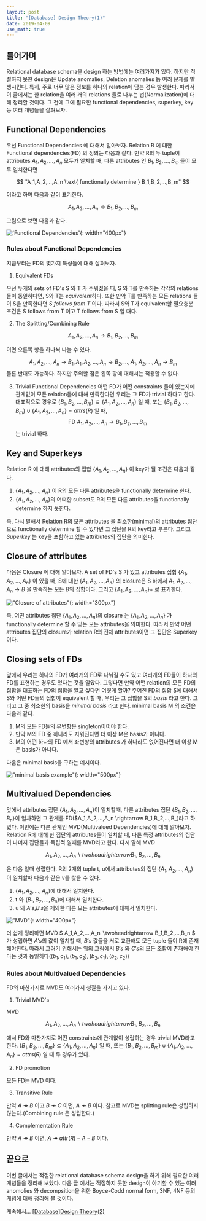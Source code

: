 ```yaml
---
layout: post
title: "[Database] Design Theory(1)"
date: 2019-04-09
use_math: true
---
```


## 들어가며
Relational database schema을 design 하는 방법에는 여러가지가 있다. 하지만 적절하지 못한 design은 Update anomalies, Deletion anomalies 등 여러 문제를 발생시킨다. 특히, 주로 너무 많은 정보를 하나의 relation에 담는 경우 발생한다. 따라서 이 글에서는 한 relation을 여러 개의 relations 들로 나누는 법(Normalization)에 대해 정리할 것이다. 그 전에 그에 필요한 functional dependencies, superkey, key 등 여러 개념들을 살펴보자.

## Functional Dependencies
우선 Functional Dependencies 에 대해서 알아보자. Relation R 에 대한 Functional dependencies(FD) 의 정의는 다음과 같다. 만약 R의 두  tuple이 attributes $A_1,A_2,...,A_n$ 모두가 일치할 때, 다른 attributes 인 $B_1,B_2,...,B_m$ 들이 모두 일치한다면

$$ "A_1,A_2,...,A_n \text{ functionally determine } B_1,B_2,...,B_m" $$

이라고 하며 다음과 같이 표기한다.

$$ A_1,A_2,...,A_n \rightarrow  B_1,B_2,...,B_m $$

그림으로 보면 다음과 같다.

!['Functional Dependencies'](/assets/images/post/post_2_1.png){: width="400px"}


### Rules about Functional Dependencies
지금부터는 FD의 몇가지 특성들에 대해 살펴보자.

1. Equivalent FDs

우선 두개의 sets of FD's S 와 T 가 주워졌을 때, S 와 T를 만족하는 각각의 relations 들이 동일하다면, S와 T는 *equivalent*하다. 또한 만약 T를 만족하는 모든  relations 들이 S을 만족한다면 *S follows from T* 이다. 따라서 S와 T가 equivalent할 필요충분 조건은 S follows from T 이고 T follows from S 일 때다.

2. The Splitting/Combining Rule

$$ A_1,A_2,...,A_n \rightarrow  B_1,B_2,...,B_m $$

이면 오른쪽 항을 하나씩 나눌 수 있다.

$$ A_1,A_2,...,A_n \rightarrow  B_1, A_1,A_2,...,A_n \rightarrow B_2,...,A_1,A_2,...,A_n \rightarrow B_m $$
물론 반대도 가능하다. 하지만 주의할 점은 왼쪽 항에 대해서는 적용할 수 없다.

3. Trivial Functional Dependencies
어떤 FD가 어떤 constraints 들이 있는지에 관계없이 모든 relation들에 대해 만족한다면 우리는 그 FD가 trivial 하다고 한다. 대표적으로 경우로 $\{B_1,B_2,...,B_m\} \subseteq \{A_1,A_2,...,A_n\}$ 일 때, 또는 $\{B_1,B_2,...,B_m\} \cup \{A_1,A_2,...,A_n\} = attrs(R)$ 일 때,
$$\text{FD  } A_1,A_2,...,A_n \rightarrow  B_1,B_2,...,B_m $$
는 trivial 하다.

## Key and Superkeys
Relation R 에 대해 attributes의 집합 $\{A_1,A_2,...,A_n\}$ 이 key가 될 조건은 다음과 같다.
1. $\{A_1,A_2,...,A_n\}$ 이 R의 모든 다른 attributes을 functionally determine 한다.
2. $\{A_1,A_2,...,A_n\}$의 어떠한 subset도 R의 모든 다른 attributes을 functionally determine 하지 못한다.

즉, 다시 말해서 Relation R의 모든 attributes 을 최소한(minimal)의 attributes 집단으로 functionally determine 할 수 있다면 그 집단을 R의 key라고 부른다.
그리고 *Superkey* 는 key을 포함하고 있는 attributes의 집단을 의미한다.

## Closure of attributes
다음은 Closure 에 대해 알아보자. A set of FD's S 가 있고 attributes 집합 $\{A_1,A_2,...,A_n \}$ 이 있을 때, S에 대한 $\{A_1,A_2,...,A_n\}$ 의 closure은 S 하에서 $A_1,A_2,...,A_n \rightarrow  B$ 을 만족하는 모든 $B$의 집합이다. 그리고 $\{A_1,A_2,...,A_n\}+$ 로 표기한다.

!["Closure of attributes"](/assets/images/post/post_2_2.png){: width="300px"}

즉, 어떤 attributes 집단 $\{A_1,A_2,...,A_n \}$의 closure 는 $\{A_1,A_2,...,A_n \}$ 가 functionally determine 할 수 있는 모든 attributes을 의미한다. 따라서 만약 어떤 attributes 집단의 closure가 relation R의 전체 attributes이면 그 집단은 Superkey 이다.  

## Closing sets of FDs
앞에서 우리는 하나의 FD가 여러개의 FD로 나눠질 수도 있고 여러개의 FD들이 하나의 FD를 표현하는 경우도 있다는 것을 알았다. 그렇다면 만약 어떤 relation의 모든 FD의 집합을 대표하는 FD의 집합을 알고 싶다면 어떻게 할까? 주어진 FD의 집합 S에 대해서 S와 어떤 FD들의 집합이 equivalent 할 때, 우리는 그 집합을 S의 *basis* 라고 한다. 그리고 그 중 최소한의 basis을 *minimal basis* 라고 한다. minimal basis M 의 조건은 다음과 같다.
1. M의 모든 FD들의 우변항은 singleton이어야 한다.
2. 만약 M의 FD 중 하나라도 지워진다면 더 이상 M은 basis가 아니다.
3. M의 어떤 하나의 FD 에서 좌변항의 attributes 가 하나라도 없어진다면 더 이상 M 은 basis가 아니다.

다음은 minimal basis을 구하는 예시이다.

!["minimal basis example"](/assets/images/post/post_2_3.png){: width="500px"}   

## Multivalued Dependencies

앞에서 attributes 집단 $\{A_1,A_2,...,A_n \}$이 일치할때, 다른 attributes 집단 $\{B_1,B_2,...,B_n \}$이 일차하면 그 관계를 FD($A_1,A_2,...,A_n \rightarrow B_1,B_2,...,B_)라고 하였다. 이번에는 다른 관계인 MVD(Multivalued Dependencies)에 대해 알아보자. Relation R에 대해 한 집단의 attributes들이 일치할 때, 다른 특정 attributes의 집단이 나머지 집단들과 독립적 일때를 MVD라고 한다. 다시 말해 MVD

$$ A_1,A_2,...,A_n ∖twoheadrightarrow B_1,B_2,...,B_n $$

은 다음 일때 성립한다. R의 2개의 tuple t, u에서 attributes의 집단 $\{A_1,A_2,...,A_n \}$ 이 일치할때 다음과 같은 v를 찾을 수 있다.

1. $\{A_1,A_2,...,A_n \}$에 대해서 일치한다.
2. t 와 $\{B_1,B_2,...,B_n \}$에 대해서 일치한다.
3. u 와 $A's$,$B's$을 제외한 다른 모든 attributes에 대해서 일치한다.

!["MVD"](/assets/images/post/post_2_4.png){: width="400px"}  

더 쉽게 정리하면 MVD $ A_1,A_2,...,A_n ∖twoheadrightarrow B_1,B_2,...,B_n $ 가 성립하면 $A's$의 값이 일치할 때, $B's$ 값들을 서로 교환해도 모든 tuple 들이 R에 존재해야한다. 따라서 그러기 위해서는 위의 그림에서 $B's$ 와 $C's$의 모든 조합이 존재해야 한다는 것과 동일하다($(b_1,c_1),(b_1,c_2),(b_2,c_1),(b_2,c_2)$)

### Rules about Multivalued Dependencies

FD와 마찬가지로 MVD도 여러가지 성질을 가지고 있다.
1. Trivial MVD's

MVD

$$ A_1,A_2,...,A_n ∖twoheadrightarrow B_1,B_2,...,B_n $$

에서 FD와 마찬가지로 어떤 constraints에 관계없이 성립하는 경우 trivial MVD라고 한다. $\{B_1,B_2,...,B_m\} \subseteq \{A_1,A_2,...,A_n\}$ 일 때, 또는 $\{B_1,B_2,...,B_m\} \cup \{A_1,A_2,...,A_n\} = attrs(R)$ 일 때 두 경우가 있다.

2. FD promotion

모든 FD는 MVD 이다.

3. Transitive Rule

만약 $A \twoheadrightarrow B$ 이고 $B \twoheadrightarrow C$ 이면, $A \twoheadrightarrow B$ 이다.
참고로 MVD는 splitting rule은 성립하지 않는다.(Combining rule 은 성립한다.)

4. Complementation Rule

만약 $A \twoheadrightarrow B$ 이면, $A \twoheadrightarrow attr(R)-A-B$ 이다.

## 끝으로

이번 글에서는 적절한 relational database schema design을 하기 위해 필요한 여러 개념들을 정리해 보았다. 다음 글 에서는 적절하지 못한 design이 야기할 수 있는 여러 anomolies 와 decompsition을 위한 Boyce-Codd normal form, 3NF, 4NF 등의 개념에 대해 정리해 볼 것이다.     

계속해서... [[Database]Design Theory(2)](/blog/2019/04/12/Database-Design-Theory(2)) 
